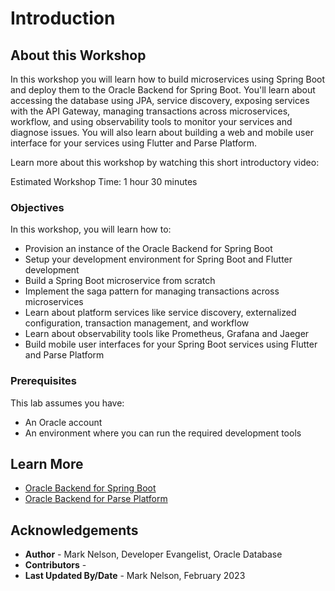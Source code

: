 # Introduction

## About this Workshop

In this workshop you will learn how to build microservices using Spring Boot and deploy them to the Oracle Backend for Spring Boot.  You'll learn about accessing the database using JPA, service discovery, exposing services with the API Gateway, managing transactions across microservices, workflow, and using observability tools to monitor your services and diagnose issues.  You will also learn about building a web and mobile user interface for your services using Flutter and Parse Platform.

Learn more about this workshop by watching this short introductory video:  [](youtube:n5yJd7bEcy8)

Estimated Workshop Time: 1 hour 30 minutes

### Objectives

In this workshop, you will learn how to:

* Provision an instance of the Oracle Backend for Spring Boot
* Setup your development environment for Spring Boot and Flutter development
* Build a Spring Boot microservice from scratch
* Implement the saga pattern for managing transactions across microservices
* Learn about platform services like service discovery, externalized configuration, transaction management, and workflow
* Learn about observability tools like Prometheus, Grafana and Jaeger
* Build mobile user interfaces for your Spring Boot services using Flutter and Parse Platform

### Prerequisites

This lab assumes you have:

* An Oracle account
* An environment where you can run the required development tools

## Learn More

* [Oracle Backend for Spring Boot](https://oracle.github.io/microservices-datadriven/spring/)
* [Oracle Backend for Parse Platform](https://oracle.github.io/microservices-datadriven/mbaas/)

## Acknowledgements

* **Author** - Mark Nelson, Developer Evangelist, Oracle Database
* **Contributors** - [](var:contributors)
* **Last Updated By/Date** - Mark Nelson, February 2023
